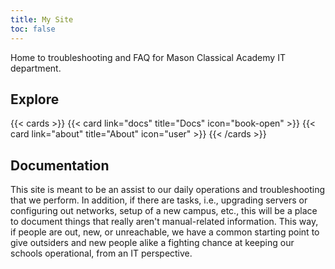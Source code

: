 ```yaml
---
title: My Site
toc: false
---
```


Home to troubleshooting and FAQ for Mason Classical Academy IT department.

## Explore

{{< cards >}}
  {{< card link="docs" title="Docs" icon="book-open" >}}
  {{< card link="about" title="About" icon="user" >}}
{{< /cards >}}

## Documentation

This site is meant to be an assist to our daily operations and troubleshooting that we perform. In addition, if there are tasks, i.e., upgrading servers or configuring out networks, setup of a new campus, etc., this will be a place to document things that really aren't manual-related information. This way, if people are out, new, or unreachable, we have a common starting point to give outsiders and new people alike a fighting chance at keeping our schools operational, from an IT perspective.
